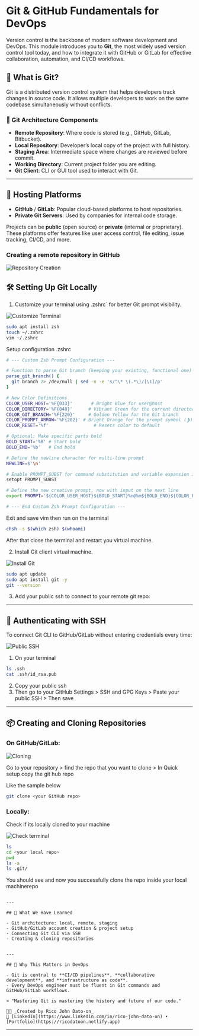 # Git & GitHub Fundamentals for DevOps

Version control is the backbone of modern software development and DevOps. This module introduces you to **Git**, the most widely used version control tool today, and how to integrate it with GitHub or GitLab for effective collaboration, automation, and CI/CD workflows.

## 📌 What is Git?

Git is a distributed version control system that helps developers track changes in source code. It allows multiple developers to work on the same codebase simultaneously without conflicts.

### 🧱 Git Architecture Components

- **Remote Repository**: Where code is stored (e.g., GitHub, GitLab, Bitbucket).
- **Local Repository**: Developer’s local copy of the project with full history.
- **Staging Area**: Intermediate space where changes are reviewed before commit.
- **Working Directory**: Current project folder you are editing.
- **Git Client**: CLI or GUI tool used to interact with Git.

---

## 🚀 Hosting Platforms

- **GitHub** / **GitLab**: Popular cloud-based platforms to host repositories.
- **Private Git Servers**: Used by companies for internal code storage.

Projects can be **public** (open source) or **private** (internal or proprietary). These platforms offer features like user access control, file editing, issue tracking, CI/CD, and more.

### Creating a remote repository in GitHub

![Repository Creation](Images/createrepo.gif)

## 🛠️ Setting Up Git Locally

1. Customize your terminal using .zshrc` for better Git prompt visibility.

![Customize Terminal](Images/configzsh.gif)

```bash
sudo apt install zsh
touch ~/.zshrc
vim ~/.zshrc
```

Setup configuration .zshrc

```bash
# --- Custom Zsh Prompt Configuration ---

# Function to parse Git branch (keeping your existing, functional one)
parse_git_branch() {
  git branch 2> /dev/null | sed -n -e 's/^\* \(.*\)/[\1]/p'
}

# New Color Definitions
COLOR_USER_HOST='%F{033}'       # Bright Blue for user@host
COLOR_DIRECTORY='%F{048}'      # Vibrant Green for the current directory
COLOR_GIT_BRANCH='%F{220}'     # Golden Yellow for the Git branch
COLOR_PROMPT_ARROW='%F{202}' # Bright Orange for the prompt symbol (❯)
COLOR_RESET='%f'                 # Resets color to default

# Optional: Make specific parts bold
BOLD_START='%B' # Start bold
BOLD_END='%b'   # End bold

# Define the newline character for multi-line prompt
NEWLINE=$'\n'

# Enable PROMPT_SUBST for command substitution and variable expansion in the prompt
setopt PROMPT_SUBST

# Define the new creative prompt, now with input on the next line
export PROMPT='${COLOR_USER_HOST}${BOLD_START}%n@%m${BOLD_END}${COLOR_RESET} ${COLOR_DIRECTORY}%c${COLOR_RESET} ${COLOR_GIT_BRANCH}${BOLD_START}$(parse_git_branch)${BOLD_END}${COLOR_RESET}${NEWLINE}${COLOR_PROMPT_ARROW}❯ ${COLOR_RESET}'

# --- End Custom Zsh Prompt Configuration ---
```

Exit and save vim then run on the terminal

```bash
chsh -s $(which zsh) $(whoami)
```

After that close the terminal and restart you virtual machine.

2. Install Git client virtual machine.

![Install Git](Images/installgit.gif)

```bash
sudo apt update
sudo apt install git -y
git --version
```

3. Add your public ssh to connect to your remote git repo:

---

## 🔐 Authenticating with SSH

To connect Git CLI to GitHub/GitLab without entering credentials every time:

![Public SSH](Images/addpublicssh.gif)

1. On your terminal

```bash
ls .ssh
cat .ssh/id_rsa.pub
```

2. Copy your public ssh
3. Then go to your GitHub Settings > SSH and GPG Keys > Paste your public SSH > Then save

---

## 📦 Creating and Cloning Repositories

### On GitHub/GitLab:

![Cloning](Images/cloning.gif)

Go to your repository > find the repo that you want to clone > In Quick setup copy the git hub repo

Like the sample below

```bash
git clone <your GitHub repo>
```

### Locally:

Check if its locally cloned to your machine

![Check terminal](Images/checkgitclone.gif)

```bash
ls
cd <your local repo>
pwd
ls -a
ls .git/
```

You should see and now you successfully clone the repo inside your local machinerepo

```

---

## 🧠 What We Have Learned

- Git architecture: local, remote, staging
- GitHub/GitLab account creation & project setup
- Connecting Git CLI via SSH
- Creating & cloning repositories


---

## 📘 Why This Matters in DevOps

- Git is central to **CI/CD pipelines**, **collaborative development**, and **infrastructure as code**.
- Every DevOps engineer must be fluent in Git commands and GitHub/GitLab workflows.

> "Mastering Git is mastering the history and future of our code."

🧑‍💻 _Created by Rico John Dato-on_
🔗 [LinkedIn](https://www.linkedin.com/in/rico-john-dato-on) • [Portfolio](https://ricodatoon.netlify.app)
```

---
